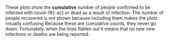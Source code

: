 These plots show the **cumulative** number of people confirmed to be infected with *covid-19*{:.sc} or dead as a result of infection. The number of people recovered is not shown because including them makes the plots visually confusing Because these are cumulative counts, they never go down. Fortunately, when the lines flatten out it means that no new new infections or deaths are being reported.
